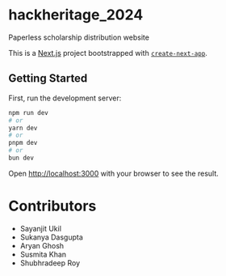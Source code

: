 # hackheritage_2024
Paperless scholarship distribution website

This is a [Next.js](https://nextjs.org/) project bootstrapped with [`create-next-app`](https://github.com/vercel/next.js/tree/canary/packages/create-next-app).

## Getting Started

First, run the development server:

```bash
npm run dev
# or
yarn dev
# or
pnpm dev
# or
bun dev
```

Open [http://localhost:3000](http://localhost:3000) with your browser to see the result.

# Contributors 
* Sayanjit Ukil 
* Sukanya Dasgupta
* Aryan Ghosh
* Susmita Khan
* Shubhradeep Roy
